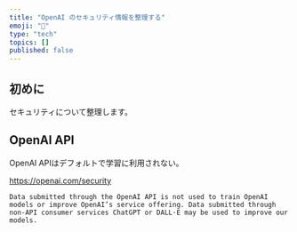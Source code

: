 ```yaml
---
title: "OpenAI のセキュリティ情報を整理する"
emoji: "🔖"
type: "tech"
topics: []
published: false
---
```


## 初めに
セキュリティについて整理します。

## OpenAI API
OpenAI APIはデフォルトで学習に利用されない。

https://openai.com/security
```
Data submitted through the OpenAI API is not used to train OpenAI models or improve OpenAI’s service offering. Data submitted through non-API consumer services ChatGPT or DALL·E may be used to improve our models.
```

